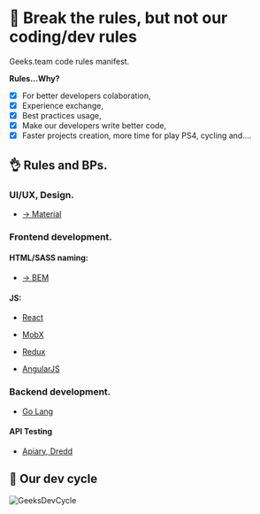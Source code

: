 # :punch: Break the rules, but not our coding/dev rules
Geeks.team code rules manifest.

**Rules...Why?**
- [x] For better developers colaboration,
- [x] Experience exchange, 
- [x] Best practices usage,
- [x] Make our developers write better code,
- [x] Faster projects creation, more time for play PS4, cycling and....

## :ok_hand: Rules and BPs.

### UI/UX, Design.
- [-> Material](https://material.google.com)

### Frontend development.

#### HTML/SASS naming:
- [-> BEM](https://ru.bem.info/methodology/naming-convention/)

#### JS:
- [React](https://github.com/geeksteam/CodeRules/tree/master/React)
- [MobX](https://github.com/geeksteam/CodeRules/tree/master/React/Mobx)
- [Redux](https://github.com/geeksteam/CodeRules/tree/master/React/Redux)

- [AngularJS](https://github.com/geeksteam/CodeRules/tree/master/React)

### Backend development.
- [Go Lang](https://github.com/geeksteam/CodeRules/tree/master/Go)

#### API Testing
- [Apiary, Dredd](https://github.com/geeksteam/CodeRules/tree/master/Apiary)

## :clap: Our dev cycle
![GeeksDevCycle](https://github.com/geeksteam/CodeRules/blob/master/Geeks.DevProcess.png)

